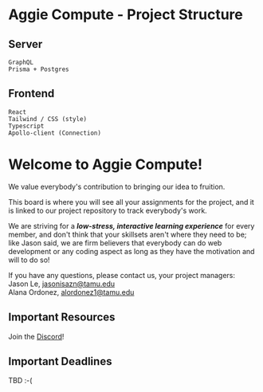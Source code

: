# Aggie Compute - Project Structure

## Server

    GraphQL
    Prisma + Postgres

## Frontend

    React
    Tailwind / CSS (style)
    Typescript
    Apollo-client (Connection)

# Welcome to Aggie Compute!
We value everybody's contribution to bringing our idea to fruition. 

This board is where you will see all your assignments for the project, and it is linked to our project repository to track everybody's work.

We are striving for a **_low-stress, interactive learning experience_** for every member, and don't think that your skillsets aren't where they need to be; like Jason said, we are firm believers that everybody can do web development or any coding aspect as long as they have the motivation and will to do so!

If you have any questions, please contact us, your project managers: </br >
Jason Le, jasonisazn@tamu.edu</br >
Alana Ordonez, alordonez1@tamu.edu 


## Important Resources
Join the [Discord](https://discord.gg/8eDhEfzh)!


## Important Deadlines
TBD :-(
